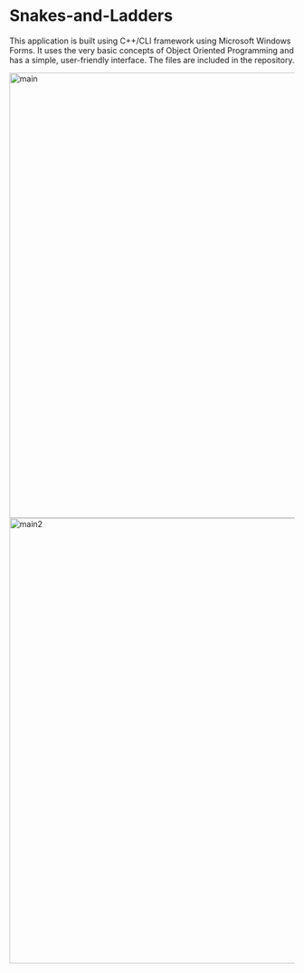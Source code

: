 # Snakes-and-Ladders
This application is built using C++/CLI framework using Microsoft Windows Forms. It uses the very basic concepts of Object Oriented Programming and has a simple, user-friendly interface. The files are included in the repository.

<img width="788" alt="main" src="https://user-images.githubusercontent.com/69086071/89389647-1be26000-d71f-11ea-8b7a-ec7d16cf543d.PNG">
<img width="788" alt="main2" src="https://user-images.githubusercontent.com/69086071/89389364-bdb57d00-d71e-11ea-9840-77520dc85cb4.PNG">
